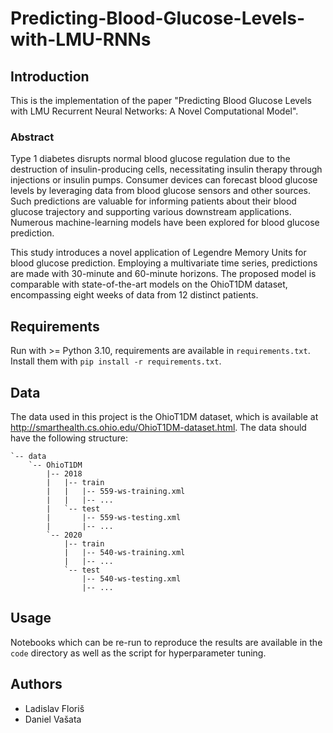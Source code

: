 # Predicting-Blood-Glucose-Levels-with-LMU-RNNs

## Introduction
This is the implementation of the paper "Predicting Blood Glucose Levels with LMU Recurrent Neural Networks: A Novel Computational Model".

### Abstract
Type 1 diabetes disrupts normal blood glucose regulation
due to the destruction of insulin-producing cells, necessitating insulin
therapy through injections or insulin pumps. Consumer devices can forecast blood glucose levels by leveraging data from blood glucose sensors
and other sources. Such predictions are valuable for informing patients
about their blood glucose trajectory and supporting various downstream
applications. Numerous machine-learning models have been explored for
blood glucose prediction.

This study introduces a novel application of Legendre Memory Units for
blood glucose prediction. Employing a multivariate time series, predictions are made with 30-minute and 60-minute horizons. The proposed
model is comparable with state-of-the-art models on the OhioT1DM
dataset, encompassing eight weeks of data from 12 distinct patients.

## Requirements
Run with >= Python 3.10, requirements are available in `requirements.txt`. Install them with `pip install -r requirements.txt`. 

## Data
The data used in this project is the OhioT1DM dataset, which is available at http://smarthealth.cs.ohio.edu/OhioT1DM-dataset.html. The data should have the following structure:
```
`-- data
    `-- OhioT1DM
        |-- 2018
        |   |-- train
        |   |   |-- 559-ws-training.xml
        |   |   |-- ...
        |   `-- test
        |       |-- 559-ws-testing.xml
        |       |-- ...
        `-- 2020
            |-- train
            |   |-- 540-ws-training.xml
            |   |-- ...
            `-- test
                |-- 540-ws-testing.xml
                |-- ...
```


## Usage
Notebooks which can be re-run to reproduce the results are available in the `code` directory as well as the script for hyperparameter tuning.

## Authors
- Ladislav Floriš
- Daniel Vašata

